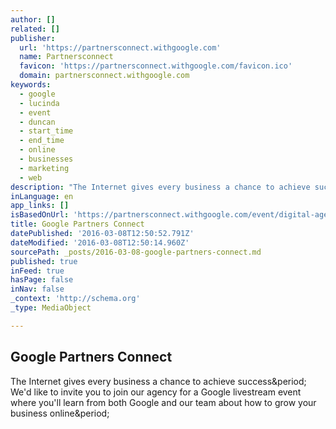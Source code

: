 ```yaml
---
author: []
related: []
publisher:
  url: 'https://partnersconnect.withgoogle.com'
  name: Partnersconnect
  favicon: 'https://partnersconnect.withgoogle.com/favicon.ico'
  domain: partnersconnect.withgoogle.com
keywords:
  - google
  - lucinda
  - event
  - duncan
  - start_time
  - end_time
  - online
  - businesses
  - marketing
  - web
description: "The Internet gives every business a chance to achieve success. We'd like to invite you to join our agency for a Google livestream event where you'll learn from both Google and our team about how to grow your business online."
inLanguage: en
app_links: []
isBasedOnUrl: 'https://partnersconnect.withgoogle.com/event/digital-agency'
title: Google Partners Connect
datePublished: '2016-03-08T12:50:52.791Z'
dateModified: '2016-03-08T12:50:14.960Z'
sourcePath: _posts/2016-03-08-google-partners-connect.md
published: true
inFeed: true
hasPage: false
inNav: false
_context: 'http://schema.org'
_type: MediaObject

---
```

<article style=""><h1>Google Partners Connect</h1><p>The Internet gives every business a chance to achieve success&amp;period; We'd like to invite you to join our agency for a Google livestream event where you'll learn from both Google and our team about how to grow your business online&amp;period;</p></article>